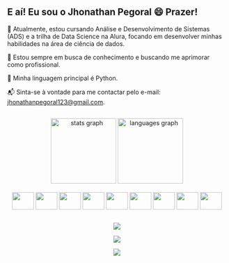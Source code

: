 ## E aí! Eu sou o Jhonathan Pegoral 😄 Prazer!
🚀 Atualmente, estou cursando Análise e Desenvolvimento de Sistemas (ADS) e a trilha de Data Science na Alura, focando em desenvolver minhas habilidades na área de ciência de dados.

🤝 Estou sempre em busca de conhecimento e buscando me aprimorar como profissional.

🐍 Minha linguagem principal é Python.

📬 Sinta-se à vontade para me contactar pelo e-mail: jhonathanpegoral123@gmail.com.
##
<div align="center">
  <img src="https://github-readme-stats.vercel.app/api?username=Pegoral123&hide_title=false&hide_rank=false&show_icons=true&include_all_commits=true&count_private=true&disable_animations=false&theme=dracula&locale=pt-br&hide_border=true&order=1" height="150" alt="stats graph"  />
  <img src="https://github-readme-stats.vercel.app/api/top-langs?username=Pegoral123&locale=pt-br&hide_title=false&layout=compact&card_width=320&langs_count=5&theme=dracula&hide_border=true&order=2" height="150" alt="languages graph"  />
</div>

<div style="display: inline_block" align="center"><br>
  <img align="center" height="40" width="50" src="https://cdn.jsdelivr.net/gh/devicons/devicon/icons/html5/html5-original-wordmark.svg" />
  <img align="center" height="40" width="50" src="https://cdn.jsdelivr.net/gh/devicons/devicon/icons/css3/css3-original-wordmark.svg" />
  <img align="center" height="40" width="50" src="https://cdn.jsdelivr.net/gh/devicons/devicon/icons/bootstrap/bootstrap-original.svg" />
  <img align="center" height="40" width="50" src="https://cdn.jsdelivr.net/gh/devicons/devicon/icons/javascript/javascript-original.svg" />
  <img align="center" height="40" width="50"  src="https://cdn.jsdelivr.net/gh/devicons/devicon/icons/git/git-plain.svg" />
  <img align="center" height="40" width="50" src="https://cdn.jsdelivr.net/gh/devicons/devicon/icons/nodejs/nodejs-original-wordmark.svg"/>
  <img align="center" height="40" width="50" src="https://cdn.jsdelivr.net/gh/devicons/devicon/icons/vuejs/vuejs-original-wordmark.svg"/>
  <!--ícones -->
  <img align="center" height="40" width="50" src="https://cdn.jsdelivr.net/gh/devicons/devicon/icons/python/python-original-wordmark.svg" />
  <img align="center" height="40" width="50" src="https://cdn.jsdelivr.net/gh/devicons/devicon/icons/vscode/vscode-original-wordmark.svg" />
</div>

##

<div align="center">
  <img src="https://github.com/Pegoral123/Pegoral123/blob/output/github-contribution-grid-snake-dark.svg" />
</div>

<p align="center">
  <img src="https://profile-counter.glitch.me/Pegoral123/count.svg?" />
</p>

<div align="center">
  <img src="https://media.giphy.com/media/gLZ0i94Esx4oTOfG70/giphy.gif" />
</div>

 
  


 
